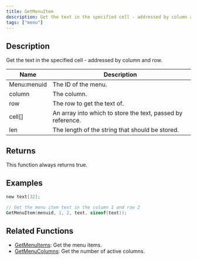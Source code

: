 ```yaml
---
title: GetMenuItem
description: Get the text in the specified cell - addressed by column and row.
tags: ["menu"]
---
```


<VersionWarn version='omp v1.1.0.2612' />

## Description

Get the text in the specified cell - addressed by column and row.

| Name      | Description                                                       |
| --------- | ----------------------------------------------------------------- |
| Menu:menuid  | The ID of the menu.  |
| column | The column. |
| row | The row to get the text of. |
| cell[] | An array into which to store the text, passed by reference. |
| len | The length of the string that should be stored. |

## Returns

This function always returns true.

## Examples

```c
new text[32];

// Get the menu item text in the column 1 and row 2
GetMenuItem(menuid, 1, 2, text, sizeof(text));
```

## Related Functions

- [GetMenuItems](GetMenuItems): Get the menu items.
- [GetMenuColumns](GetMenuColumns): Get the number of active columns.
